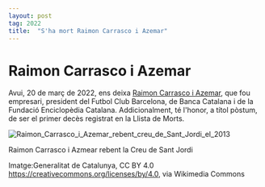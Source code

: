 ```yaml
---
layout: post
tag: 2022
title:  "S'ha mort Raimon Carrasco i Azemar"
---
```

# Raimon Carrasco i Azemar

Avui, 20 de març de 2022, ens deixa [Raimon Carrasco i Azemar](https://ca.wikipedia.org/wiki/Raimon_Carrasco_i_Azemar), que fou empresari, president del Futbol Club Barcelona, de Banca Catalana i de la Fundació Enciclopèdia Catalana. Addicionalment, té l'honor, a títol pòstum, de ser el primer decès registrat en la Llista de Morts.

![Raimon_Carrasco_i_Azemar_rebent_creu_de_Sant_Jordi_el_2013](https://user-images.githubusercontent.com/96840785/159169499-653731ff-963b-4c04-aa79-c12124f5b5d4.jpg)

Raimon Carrasco i Azmear rebent la Creu de Sant Jordi

Imatge:Generalitat de Catalunya, CC BY 4.0 <https://creativecommons.org/licenses/by/4.0>, via Wikimedia Commons
